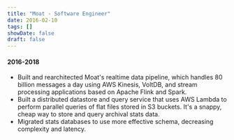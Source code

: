 ```yaml
---
title: "Moat - Software Engineer"
date: 2016-02-10
tags: []
showDate: false
draft: false
---
```


#### 2016-2018

- Built and rearchitected Moat's realtime data pipeline, which handles 80 billion messages a day using AWS Kinesis, VoltDB, and stream processing applications based on Apache Flink and Spark.
- Built a distributed datastore and query service that uses AWS Lambda to perform parallel queries of flat files stored in S3 buckets. It's a snappy, cheap way to store and query archival stats data.
- Migrated stats databases to use more effective schema, decreasing complexity and latency. 
